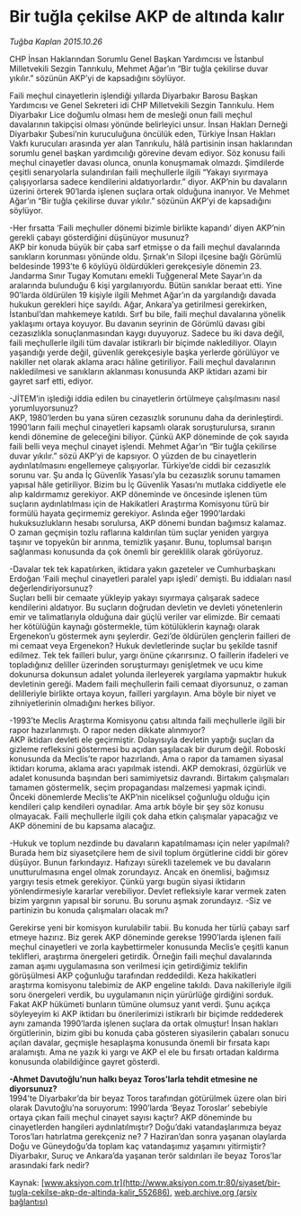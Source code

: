 # Bir tuğla çekilse AKP de altında kalır

*Tuğba Kaplan 2015.10.26*

<div class="pNewsDetailMainContent ctx_content" itemprop="articleBody">
 <p>
  CHP İnsan Haklarından Sorumlu Genel Başkan Yardımcısı ve İstanbul Milletvekili Sezgin Tanrıkulu, Mehmet Ağar’ın “Bir tuğla çekilirse duvar yıkılır.” sözünün AKP’yi de kapsadığını söylüyor.
 </p>
 <p>
  Faili meçhul cinayetlerin işlendiği yıllarda Diyarbakır Barosu Başkan Yardımcısı ve Genel Sekreteri idi CHP Milletvekili Sezgin Tanrıkulu. Hem Diyarbakır Lice doğumlu olması hem de mesleği onun faili meçhul davalarının takipçisi olması yönünde belirleyici unsur. İnsan Hakları Derneği Diyarbakır Şubesi’nin kuruculuğuna öncülük eden, Türkiye İnsan Hakları Vakfı kurucuları arasında yer alan Tanrıkulu, hâlâ partisinin insan haklarından sorumlu genel başkan yardımcılığı görevine devam ediyor. Söz konusu faili meçhul cinayetler davası olunca, onunla konuşmamak olmazdı. Şimdilerde çeşitli senaryolarla sulandırılan faili meçhullerle ilgili “Yakayı sıyırmaya çalışıyorlarsa sadece kendilerini aldatıyorlardır.” diyor. AKP’nin bu davaların üzerini örterek 90’larda işlenen suçlara ortak olduğuna inanıyor. Ve Mehmet Ağar’ın “Bir tuğla çekilirse duvar yıkılır.” sözünün AKP’yi de kapsadığını söylüyor.
 </p>
 <p>
  -Her fırsatta ‘Faili meçhuller dönemi bizimle birlikte kapandı’ diyen AKP’nin gerekli çabayı gösterdiğini düşünüyor musunuz?
  <br/>
  AKP bir konuda büyük bir çaba sarf etmişse o da faili meçhul davalarında sanıkların korunması yönünde oldu. Şırnak’ın Silopi ilçesine bağlı Görümlü beldesinde 1993’te 6 köylüyü öldürdükleri gerekçesiyle dönemin 23. Jandarma Sınır Tugay Komutanı emekli Tuğgeneral Mete Sayar’ın da aralarında bulunduğu 6 kişi yargılanıyordu. Bütün sanıklar beraat etti. Yine 90’larda öldürülen 19 kişiyle ilgili Mehmet Ağar’ın da yargılandığı davada hukukun gerekleri hiçe sayıldı. Ağar, Ankara’ya getirilmesi gerekirken, İstanbul’dan mahkemeye katıldı. Sırf bu bile, faili meçhul davalarına yönelik yaklaşımı ortaya koyuyor. Bu davanın seyrinin de Görümlü davası gibi cezasızlıkla sonuçlanmasından kaygı duyuyoruz. Sadece bu iki dava değil, faili meçhullerle ilgili tüm davalar istikrarlı bir biçimde naklediliyor. Olayın yaşandığı yerde değil, güvenlik gerekçesiyle başka yerlerde görülüyor ve nakiller net olarak aklama aracı hâline getiriliyor. Faili meçhul davalarının nakledilmesi ve sanıkların aklanması konusunda AKP iktidarı azami bir gayret sarf etti, ediyor.
 </p>
 <p>
  -JİTEM’in işlediği iddia edilen bu cinayetlerin örtülmeye çalışılmasını nasıl yorumluyorsunuz?
  <br/>
  AKP, 1980’lerden bu yana süren cezasızlık sorununu daha da derinleştirdi. 1990’ların faili meçhul cinayetleri kapsamlı olarak soruşturulursa, sıranın kendi dönemine de geleceğini biliyor. Çünkü AKP döneminde de çok sayıda faili belli veya meçhul cinayet işlendi. Mehmet Ağar’ın “Bir tuğla çekilirse duvar yıkılır.” sözü AKP’yi de kapsıyor. O yüzden de bu cinayetlerin aydınlatılmasını engellemeye çalışıyorlar. Türkiye’de ciddi bir cezasızlık sorunu var. Şu anda İç Güvenlik Yasası’yla bu cezasızlık sorunu tamamen yapısal hâle getiriliyor. Bizim bu İç Güvenlik Yasası’nı mutlaka ciddiyetle ele alıp kaldırmamız gerekiyor. AKP döneminde ve öncesinde işlenen tüm suçların aydınlatılması için de Hakikatleri Araştırma Komisyonu türü bir formülü hayata geçirmemiz gerekiyor. Aslında eğer 1990’lardaki hukuksuzlukların hesabı sorulursa, AKP dönemi bundan bağımsız kalamaz. O zaman geçmişin tozlu raflarına kaldırılan tüm suçlar yeniden yargıya taşınır ve topyekûn bir arınma, temizlik yaşanır. Bunu, toplumsal barışın sağlanması konusunda da çok önemli bir gereklilik olarak görüyoruz.
 </p>
 <p>
  -Davalar tek tek kapatılırken, iktidara yakın gazeteler ve Cumhurbaşkanı Erdoğan ‘Faili meçhul cinayetleri paralel yapı işledi’ demişti. Bu iddiaları nasıl değerlendiriyorsunuz?
  <br/>
  Suçları belli bir cemaate yükleyip yakayı sıyırmaya çalışarak sadece kendilerini aldatıyor. Bu suçların doğrudan devletin ve devleti yönetenlerin emir ve talimatlarıyla olduğuna dair güçlü veriler var elimizde. Bir cemaati her kötülüğün kaynağı göstermekle, tüm kötülüklerin kaynağı olarak Ergenekon’u göstermek aynı şeylerdir. Gezi’de öldürülen gençlerin failleri de mi cemaat veya Ergenekon? Hukuk devletlerinde suçlar bu şekilde tasnif edilmez. Tek tek failleri bulur, yargı önüne çıkarırsınız. O faillerin ifadeleri ve topladığınız deliller üzerinden soruşturmayı genişletmek ve ucu kime dokunursa dokunsun adalet yolunda ilerleyerek yargılama yapmaktır hukuk devletinin gereği. Madem faili meçhullerin faili cemaat diyorsunuz, o zaman delilleriyle birlikte ortaya koyun, failleri yargılayın. Ama böyle bir niyet ve zihniyetlerinin olmadığını herkes biliyor.
 </p>
 <p>
  -1993’te Meclis Araştırma Komisyonu çatısı altında faili meçhullerle ilgili bir rapor hazırlanmıştı. O rapor neden dikkate alınmıyor?
  <br/>
  AKP iktidarı devleti ele geçirmiştir. Dolayısıyla devletin yaptığı suçları da gizleme refleksini göstermesi bu açıdan şaşılacak bir durum değil. Roboski konusunda da Meclis’te rapor hazırlandı. Ama o rapor da tamamen siyasal iktidarı koruma, aklama aracı yapılmak istendi. AKP demokrasi, özgürlük ve adalet konusunda başından beri samimiyetsiz davrandı. Birtakım çalışmaları tamamen göstermelik, seçim propagandası malzemesi yapmak içindi. Önceki dönemlerde Meclis’te AKP’nin niceliksel çoğunluğu olduğu için kendileri çalıp kendileri oynadılar. Ama artık böyle bir şey söz konusu olmayacak. Faili meçhullerle ilgili çok daha etkin çalışmalar yapacağız ve AKP dönemini de bu kapsama alacağız.
 </p>
 <p>
  -Hukuk ve toplum nezdinde bu davaların kapatılmaması için neler yapılmalı?
  <br/>
  Burada hem biz siyasetçilere hem de sivil toplum örgütlerine ciddi bir görev düşüyor. Bunun farkındayız. Hafızayı sürekli tazelemek ve bu davaların unutturulmasına engel olmak zorundayız. Ancak en önemlisi, bağımsız yargıyı tesis etmek gerekiyor. Çünkü yargı bugün siyasi iktidarın yönlendirmesiyle kararlar verebiliyor. Devlet refleksiyle karar vermek zaten bizim yargının yapısal bir sorunu. Bu sorunu aşmak zorundayız. -Siz ve partinizin bu konuda çalışmaları olacak mı?
 </p>
 <p>
  Gerekirse yeni bir komisyon kurulabilir tabii. Bu konuda her türlü çabayı sarf etmeye hazırız. Biz gerek AKP döneminde gerekse 1990’larda işlenen faili meçhul cinayetleri ve zorla kaybettirmeler konusunda Meclis’e çeşitli kanun teklifleri, araştırma önergeleri getirdik. Örneğin faili meçhul davalarında zaman aşımı uygulamasına son verilmesi için getirdiğimiz teklifin görüşülmesi AKP çoğunluğu tarafından reddedildi. Keza hakikatleri araştırma komisyonu talebimiz de AKP engeline takıldı. Dava nakilleriyle ilgili soru önergeleri verdik, bu uygulamanın niçin yürürlüğe girdiğini sorduk. Fakat AKP hükümeti bunların tümüne olumsuz yanıt verdi. Şunu açıkça söyleyeyim ki AKP iktidarı bu önerilerimizi istikrarlı bir biçimde reddederek aynı zamanda 1990’larda işlenen suçlara da ortak olmuştur! İnsan hakları örgütlerinin, bizim gibi bu konuda çaba gösteren siyasilerin çabaları sonucu açılan davalar, geçmişle hesaplaşma konusunda önemli bir fırsata kapı aralamıştı. Ama ne yazık ki yargı ve AKP el ele bu fırsatı ortadan kaldırma konusunda olabildiğince gayret gösterdi.
 </p>
 <p>
  <strong>
   -Ahmet Davutoğlu’nun halkı beyaz Toros’larla tehdit etmesine ne diyorsunuz?
  </strong>
  <br/>
  1994’te Diyarbakır’da bir beyaz Toros tarafından götürülmek üzere olan biri olarak Davutoğlu’na soruyorum: 1990’larda ‘Beyaz Toroslar’ sebebiyle ortaya çıkan faili meçhul cinayet sayısı kaçtır? AKP döneminde bu cinayetlerden hangileri aydınlatılmıştır? Doğu’daki vatandaşlarımıza beyaz Toros’ları hatırlatma gerekçeniz ne? 7 Haziran’dan sonra yaşanan olaylarda Doğu ve Güneydoğu’da toplam kaç vatandaşımız yaşamını yitirmiştir? Diyarbakır, Suruç ve Ankara’da yaşanan terör saldırıları ile beyaz Toros’lar arasındaki fark nedir?
 </p>
</div>


Kaynak: [www.aksiyon.com.tr](http://www.aksiyon.com.tr:80/siyaset/bir-tugla-cekilse-akp-de-altinda-kalir_552686), [web.archive.org (arşiv bağlantısı)](http://web.archive.org/web/20151219162940/http://www.aksiyon.com.tr:80/siyaset/bir-tugla-cekilse-akp-de-altinda-kalir_552686)
